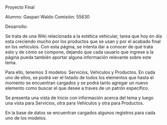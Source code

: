 Proyecto Final

Alumno: Gaspari Waldo
Comisión: 55630

Desarrollo:

Se trata de una Wiki relacionada a la estética vehicular, tarea que hoy en día esta creciendo mucho por los productos que se usan y por el acabado final en los vehículos.
Con esta página, se intenta dar a conocer de qué trata esto y de cómo se compone, dejando que cada usuario que ingrese a la página pueda también aportar alguna información relevante sobre este tema. 

Para ello, tenemos 3 modelos: Servicios, Vehículos y Productos.
En cada uno de ellos, se podrá ver el listado de todos los elementos que hasta el momento se encuentran cargados y se podrá tanto agregar un nuevo elemento como buscar el que desee a traves de un patrón específico.

Se presenta una vista de Inicio con información acerca del tema y luego una vista para Servicios, otra para Vehículos y otra para Productos.

En la base de datos se encuentran cargados algunos registros para cada uno de los modelos.
